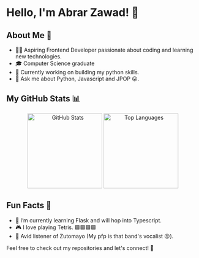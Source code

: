 

<!--
**Abrar-0/Abrar-0** is a ✨ _special_ ✨ repository because its `README.md` (this file) appears on your GitHub profile.

Here are some ideas to get you started:

- 🔭 I’m currently working on ...
- 🌱 I’m currently learning ...
- 👯 I’m looking to collaborate on ...
- 🤔 I’m looking for help with ...
- 💬 Ask me about ...
- 📫 How to reach me: ...
- 😄 Pronouns: ...
- ⚡ Fun fact: ...
-->
# Hello, I'm Abrar Zawad! 👋

## About Me 🌟
- 👨‍💻 Aspiring Frontend Developer passionate about coding and learning new technologies.
- 🎓 Computer Science graduate
- 🚀 Currently working on building my python skills.
- 💬 Ask me about Python, Javascript and JPOP 😛.

## My GitHub Stats 📊

<p align="center">
  <img src="https://github-readme-stats.vercel.app/api?username=abrar-0&show_icons=true&theme=radical" alt="GitHub Stats" height="195px"/>
  <img src="https://github-readme-stats.vercel.app/api/top-langs/?username=abrar-0&exclude_repo=python_lesson&layout=donut&theme=radical" alt="Top Languages" height="195px"/>
</p>

## Fun Facts 🎉
- 🌱 I’m currently learning Flask and will hop into Typescript.
- 🎮 I love playing Tetris. 🟩🟩🟩🟩
- 🎵 Avid listener of Zutomayo (My pfp is that band's vocalist 😛).

Feel free to check out my repositories and let's connect! 🚀
